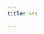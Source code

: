 ```yaml
---
title: ०११

---
```

<div class="js_include" url="vetAla-panchavimshatikA/004.md"  newLevelForH1="2" includeTitle="false"> </div>